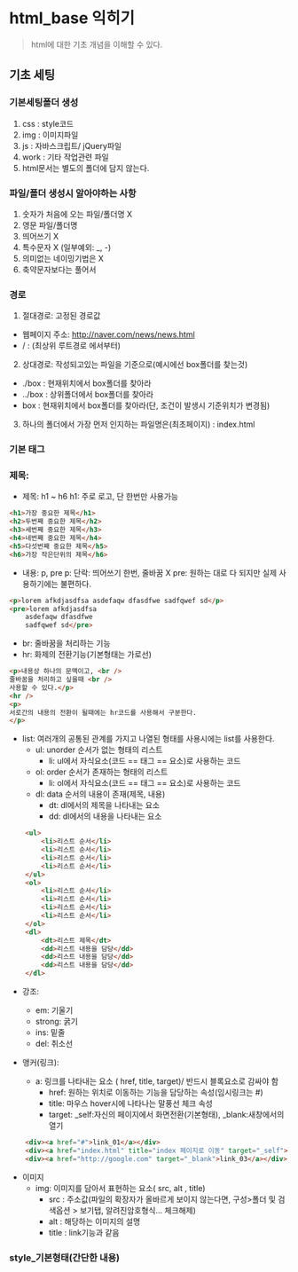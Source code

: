 # html_base 익히기
> html에 대한 기초 개념을 이해할 수 있다.

## 기초 세팅

### 기본세팅폴더 생성
1. css : style코드
2. img : 이미지파일
3. js : 자바스크립트/ jQuery파일
4. work : 기타 작업관련 파일
5. html문서는 별도의 폴더에 담지 않는다.

### 파일/폴더 생성시 알아야하는 사항
1. 숫자가 처음에 오는 파일/폴더명 X
2. 영문 파일/폴더명
3. 띄어쓰기 X
4. 특수문자 X (일부예외: _, -)
5. 의미없는 네이밍기법은 X
6. 축약문자보다는 풀어서

### 경로
1. 절대경로: 고정된 경로값
  - 웹페이지 주소: http://naver.com/news/news.html
  - / : (최상위 루트경로 에서부터)
2. 상대경로: 작성되고있는 파일을 기준으로(예시에선 box폴더를 찾는것)
  - ./box : 현재위치에서 box폴더를 찾아라
  - ../box : 상위폴더에서 box폴더를 찾아라
  - box : 현재위치에서 box폴더를 찾아라(단, 조건이 발생시 기준위치가 변경됨)
3. 하나의 폴더에서 가장 먼저 인지하는 파일명은(최초페이지) : index.html

### 기본 태그

### 제목:

- 제목:  h1 ~ h6
		h1: 주로 로고, 단 한번만 사용가능
	
```html
<h1>가장 중요한 제목</h1>
<h2>두번째 중요한 제목</h2>
<h3>세번째 중요한 제목</h3>
<h4>네번째 중요한 제목</h4>
<h5>다섯번째 중요한 제목</h5>
<h6>가장 작은단위의 제목</h6>
```

- 내용:	p, pre
		p: 단락: 띄어쓰기 한번, 줄바꿈 X
		pre: 원하는 대로 다 되지만 실제 사용하기에는 불편하다.
		
```html
<p>lorem afkdjasdfsa asdefaqw dfasdfwe sadfqwef sd</p>
<pre>lorem afkdjasdfsa
	asdefaqw dfasdfwe 
	sadfqwef sd</pre>
```

- br: 줄바꿈을 처리하는 기능
- hr: 화제의 전환기능(기본형태는 가로선)

```html
<p>내용상 하나의 문맥이고, <br />
줄바꿈을 처리하고 싶을때 <br /> 
사용할 수 있다.</p>
<hr /> 
<p>
서로간의 내용의 전환이 될때에는 hr코드를 사용해서 구분한다.
</p>
```

- list: 여러개의 공통된 관계를 가지고 나열된 형태를 사용시에는 list를 사용한다.
	* ul: unorder 순서가 없는 형태의 리스트
		- li: ul에서 자식요소(코드 == 태그 == 요소)로 사용하는 코드
	* ol: order 순서가 존재하는 형태의 리스트
		- li: ol에서 자식요소(코드 == 태그 == 요소)로 사용하는 코드
	* dl: data 순서의 내용이 존재(제목, 내용)
		- dt: dl에서의 제목을 나타내는 요소
		- dd: dl에서의 내용을 나타내는 요소
		
```html
	<ul>
		<li>리스트 순서</li>
		<li>리스트 순서</li>
		<li>리스트 순서</li>
		<li>리스트 순서</li>
	</ul>
	<ol>
		<li>리스트 순서</li>
		<li>리스트 순서</li>
		<li>리스트 순서</li>
		<li>리스트 순서</li>
	</ol>
	<dl>
		<dt>리스트 제목</dt>
		<dd>리스트 내용을 담당</dd>
		<dd>리스트 내용을 담당</dd>
		<dd>리스트 내용을 담당</dd>
	</dl>
```

- 강조:
	* em: 기울기
	* strong: 굵기
	* ins: 밑줄
	* del: 취소선
	
- 앵커(링크): 
	* a: 링크를 나타내는 요소 ( href, title, target)/ 반드시 블록요소로 감싸야 함
		- href: 원하는 위치로 이동하는 기능을 담당하는 속성(임시링크는 #)
		- title: 마우스 hover시에 나타나는 말풍선 체크 속성
		- target: _self:자신의 페이지에서 화면전환(기본형태), _blank:새창에서의 열기
			
```html
	<div><a href="#">link_01</a></div>
	<div><a href="index.html" title="index 페이지로 이동" target="_self">link_02</a></div>
	<div><a href="http://google.com" target="_blank">link_03</a></div>
```

- 이미지
	* img: 이미지를 담아서 표현하는 요소( src, alt , title)
		- src : 주소값(파일의 확장자가 올바르게 보이지 않는다면, 구성>폴더 및 검색옵션 > 보기탭, 알려진암호형식... 체크해제)
		- alt : 해당하는 이미지의 설명
		- title : link기능과 같음

### style_기본형태(간단한 내용)













